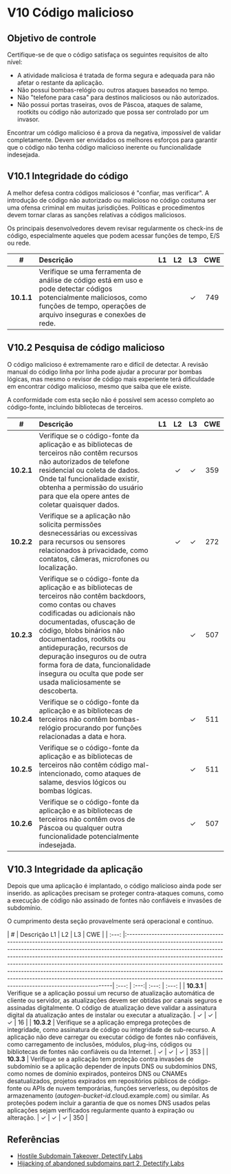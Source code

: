 # V10 Código malicioso

## Objetivo de controle

Certifique-se de que o código satisfaça os seguintes requisitos de alto nível:

* A atividade maliciosa é tratada de forma segura e adequada para não afetar o restante da aplicação.
* Não possui bombas-relógio ou outros ataques baseados no tempo.
* Não "telefone para casa" para destinos maliciosos ou não autorizados.
* Não possui portas traseiras, ovos de Páscoa, ataques de salame, rootkits ou código não autorizado que possa ser controlado por um invasor.

Encontrar um código malicioso é a prova da negativa, impossível de validar completamente. Devem ser envidados os melhores esforços para garantir que o código não tenha código malicioso inerente ou funcionalidade indesejada.

## V10.1 Integridade do código

A melhor defesa contra códigos maliciosos é "confiar, mas verificar". A introdução de código não autorizado ou malicioso no código costuma ser uma ofensa criminal em muitas jurisdições. Políticas e procedimentos devem tornar claras as sanções relativas a códigos maliciosos.

Os principais desenvolvedores devem revisar regularmente os check-ins de código, especialmente aqueles que podem acessar funções de tempo, E/S ou rede.

| # | Descrição | L1 | L2 | L3 | CWE |
| :---: | :--- | :---: | :---:| :---: | :---: |
| **10.1.1** | Verifique se uma ferramenta de análise de código está em uso e pode detectar códigos potencialmente maliciosos, como funções de tempo, operações de arquivo inseguras e conexões de rede. | | | ✓ | 749 |

## V10.2 Pesquisa de código malicioso

O código malicioso é extremamente raro e difícil de detectar. A revisão manual do código linha por linha pode ajudar a procurar por bombas lógicas, mas mesmo o revisor de código mais experiente terá dificuldade em encontrar código malicioso, mesmo que saiba que ele existe.

A conformidade com esta seção não é possível sem acesso completo ao código-fonte, incluindo bibliotecas de terceiros.

| # | Descrição | L1 | L2 | L3 | CWE |
| :---: | :--- | :---: | :---:| :---: | :---: |
| **10.2.1** | Verifique se o código-fonte da aplicação e as bibliotecas de terceiros não contêm recursos não autorizados de telefone residencial ou coleta de dados. Onde tal funcionalidade existir, obtenha a permissão do usuário para que ela opere antes de coletar quaisquer dados. | | ✓ | ✓ | 359 |
| **10.2.2** | Verifique se a aplicação não solicita permissões desnecessárias ou excessivas para recursos ou sensores relacionados à privacidade, como contatos, câmeras, microfones ou localização. | | ✓ | ✓ | 272 |
| **10.2.3** | Verifique se o código-fonte da aplicação e as bibliotecas de terceiros não contêm backdoors, como contas ou chaves codificadas ou adicionais não documentadas, ofuscação de código, blobs binários não documentados, rootkits ou antidepuração, recursos de depuração inseguros ou de outra forma fora de data, funcionalidade insegura ou oculta que pode ser usada maliciosamente se descoberta. | | | ✓ | 507 |
| **10.2.4** | Verifique se o código-fonte da aplicação e as bibliotecas de terceiros não contêm bombas-relógio procurando por funções relacionadas a data e hora. | | | ✓ | 511 |
| **10.2.5** | Verifique se o código-fonte da aplicação e as bibliotecas de terceiros não contêm código mal-intencionado, como ataques de salame, desvios lógicos ou bombas lógicas. | | | ✓ | 511 |
| **10.2.6** | Verifique se o código-fonte da aplicação e as bibliotecas de terceiros não contêm ovos de Páscoa ou qualquer outra funcionalidade potencialmente indesejada. | | | ✓ | 507 |

## V10.3 Integridade da aplicação

Depois que uma aplicação é implantado, o código malicioso ainda pode ser inserido. as aplicações precisam se proteger contra-ataques comuns, como a execução de código não assinado de fontes não confiáveis e invasões de subdomínio.

O cumprimento desta seção provavelmente será operacional e contínuo.

| # | Descrição  L1 | L2 | L3 | CWE |
| :---: |:-------------------------------------------------------------------------------------------------------------------------------------------------------------------------------------------------------------------------------------------------------------------------------------------------------------------------------------------------------------------------------------------------------------------------------------------------------------------------------------------------------------------------------------------------------------| :---: | :---:| :---: | :---: |
| **10.3.1** | Verifique se a aplicação possui um recurso de atualização automática de cliente ou servidor, as atualizações devem ser obtidas por canais seguros e assinadas digitalmente. O código de atualização deve validar a assinatura digital da atualização antes de instalar ou executar a atualização. | ✓ | ✓ | ✓ | 16 |
| **10.3.2** | Verifique se a aplicação emprega proteções de integridade, como assinatura de código ou integridade de sub-recurso. A aplicação não deve carregar ou executar código de fontes não confiáveis, como carregamento de inclusões, módulos, plug-ins, códigos ou bibliotecas de fontes não confiáveis ou da Internet. | ✓ | ✓ | ✓ | 353 |
| **10.3.3** | Verifique se a aplicação tem proteção contra invasões de subdomínio se a aplicação depender de inputs DNS ou subdomínios DNS, como nomes de domínio expirados, ponteiros DNS ou CNAMEs desatualizados, projetos expirados em repositórios públicos de código-fonte ou APIs de nuvem temporárias, funções serverless, ou depósitos de armazenamento (*autogen-bucket-id*.cloud.example.com) ou similar. As proteções podem incluir a garantia de que os nomes DNS usados pelas aplicações sejam verificados regularmente quanto à expiração ou alteração. | ✓ | ✓ | ✓ | 350 |

## Referências

* [Hostile Subdomain Takeover, Detectify Labs](https://labs.detectify.com/2014/10/21/hostile-subdomain-takeover-using-herokugithubdesk-more/)
* [Hijacking of abandoned subdomains part 2, Detectify Labs](https://labs.detectify.com/2014/12/08/hijacking-of-abandoned-subdomains-part-2/)
